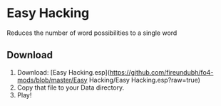 # Easy Hacking

Reduces the number of word possibilities to a single word

## Download

1. Download: [Easy Hacking.esp](https://github.com/fireundubh/fo4-mods/blob/master/Easy Hacking/Easy Hacking.esp?raw=true)
2. Copy that file to your Data directory.
3. Play!